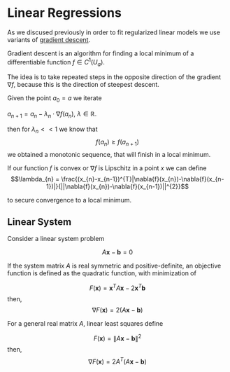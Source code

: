 # Linear Regressions


As we discused previously in order to fit regularized 
linear models we use variants of [gradient descent](https://en.wikipedia.org/wiki/Gradient_descent).

Gradient descent is an algorithm for finding a local minimum of a differentiable function $f\in C^{1}(U_{a})$. 

The idea is to take repeated steps in the opposite direction of the gradient $\nabla{f}$, because this is the direction of steepest descent.

Given the point $a_{0} = a$ we iterate 

$a_{n+1} = a_{n}-\lambda_{n}\cdot\nabla{f(a_{n})}$, $\lambda \in \mathbb{R}$.

then for $\lambda_{n} << 1$ we know that $$f(a_{n})\geq f(a_{n+1}) $$
we obtained a monotonic sequence, that will finish in a local minimum.
 
If our function $f$ is convex or $\nabla{f}$ is Lipschitz  in a point $x$ we can define 
$$\lambda_{n} = \frac{(x_{n}-x_{n-1})^{T}|\nabla{f}(x_{n})-\nabla{f}(x_{n-1})|}{||\nabla{f}(x_{n})-\nabla{f}(x_{n-1})||^{2}}$$

to secure convergence to a local minimum.



## Linear System

Consider a linear system problem 

$$A\mathbf{x}-\mathbf{b} = 0$$

If the system matrix $A$ is real symmetric and positive-definite, an objective function is defined as the quadratic function, with minimization of

$$F(\mathbf{x}) = \mathbf{x}^{T}A\mathbf{x} -2\mathbf{x}^{T}\mathbf{b}$$
then,
$$\nabla F(\mathbf{x}) = 2(A\mathbf{x} -\mathbf{b} )$$

For a general real matrix $A$, linear least squares define

$$F(\mathbf{x} )=\left\|A\mathbf{x} - \mathbf{b} \right\|^{2}$$
then,
$$\nabla F(\mathbf{x}) = 2A^{T}(A\mathbf{x} -\mathbf{b} )$$





